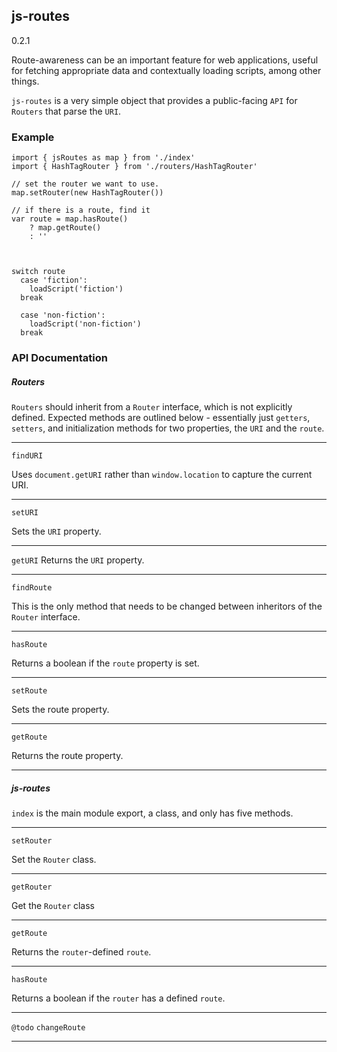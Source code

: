 ## js-routes

0.2.1

Route-awareness can be an important feature for web applications, useful for fetching appropriate data and contextually loading scripts, among other things.

`js-routes` is a very simple object that provides a public-facing `API` for `Routers` that parse the `URI`. 

### Example

```
import { jsRoutes as map } from './index'
import { HashTagRouter } from './routers/HashTagRouter'

// set the router we want to use.
map.setRouter(new HashTagRouter())

// if there is a route, find it
var route = map.hasRoute() 
    ? map.getRoute() 
    : ''



switch route
  case 'fiction':
    loadScript('fiction')
  break

  case 'non-fiction':
    loadScript('non-fiction')
  break

```

### API Documentation

##### Routers

`Routers` should inherit from a `Router` interface, which is not explicitly defined.  Expected methods are outlined below - essentially just `getters`, `setters`, and initialization methods for two properties, the `URI` and the `route`. 

---

`findURI`

Uses `document.getURI` rather than `window.location` to capture the current URI. 


---

`setURI`

Sets the `URI` property.

---

`getURI`
Returns the `URI` property. 

---

`findRoute`

This is the only method that needs to be changed between inheritors of the `Router` interface.   

---

`hasRoute`

Returns a boolean if the `route` property is set.

---

`setRoute`

Sets the route property. 

---

`getRoute`

Returns the route property.

---

##### js-routes

`index` is the main module export, a class, and only has five methods.

---

`setRouter`

Set the `Router` class.

---

`getRouter`

Get the `Router` class

---

`getRoute`

Returns the `router`-defined `route`.

---

`hasRoute`

Returns a boolean if the `router` has a defined `route`. 

----

`@todo`
`changeRoute`

  

---
